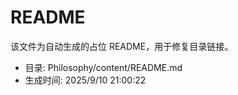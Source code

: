 ﻿# README

该文件为自动生成的占位 README，用于修复目录链接。

- 目录: Philosophy/content/README.md
- 生成时间: 2025/9/10 21:00:22

